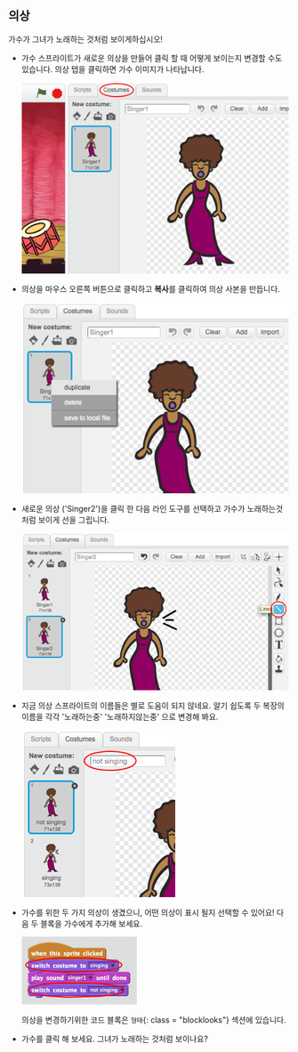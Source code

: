 ## 의상

가수가 그녀가 노래하는 것처럼 보이게하십시오!

+ 가수 스프라이트가 새로운 의상을 만들어 클릭 할 때 어떻게 보이는지 변경할 수도 있습니다. 의상 탭을 클릭하면 가수 이미지가 나타납니다.
    
    ![스크린 샷](images/band-singer-costume.png)

+ 의상을 마우스 오른쪽 버튼으로 클릭하고 **복사**를 클릭하여 의상 사본을 만듭니다.
    
    ![스크린 샷](images/band-singer-duplicate.png)

+ 새로운 의상 ('Singer2')을 클릭 한 다음 라인 도구를 선택하고 가수가 노래하는것처럼 보이게 선을 그립니다.
    
    ![스크린 샷](images/band-singer-click.png)

+ 지금 의상 스프라이트의 이름들은 별로 도움이 되지 않네요. 알기 쉽도록 두 복장의 이름을 각각 '노래하는중' '노래하지않는중' 으로 변경해 봐요.
    
    ![스크린 샷](images/band-singer-name.png)

+ 가수를 위한 두 가지 의상이 생겼으니, 어떤 의상이 표시 될지 선택할 수 있어요! 다음 두 블록을 가수에게 추가해 보세요.
    
    ![스크린 샷](images/band-looks.png)
    
    의상을 변경하기위한 코드 블록은 `형태`{: class = "blocklooks"} 섹션에 있습니다.

+ 가수를 클릭 해 보세요. 그녀가 노래하는 것처럼 보이나요?